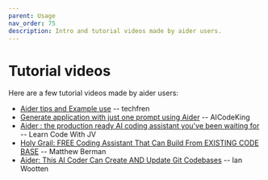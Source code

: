 ```yaml
---
parent: Usage
nav_order: 75
description: Intro and tutorial videos made by aider users.
---
```


# Tutorial videos

Here are a few tutorial videos made by aider users:

- [Aider tips and Example use](https://www.youtube.com/watch?v=OsChkvGGDgw) -- techfren
- [Generate application with just one prompt using Aider](https://www.youtube.com/watch?v=Y-_0VkMUiPc&t=78s) -- AICodeKing
- [Aider : the production ready AI coding assistant you've been waiting for](https://www.youtube.com/watch?v=zddJofosJuM) -- Learn Code With JV
- [Holy Grail: FREE Coding Assistant That Can Build From EXISTING CODE BASE](https://www.youtube.com/watch?v=df8afeb1FY8) -- Matthew Berman
- [Aider: This AI Coder Can Create AND Update Git Codebases](https://www.youtube.com/watch?v=EqLyFT78Sig) -- Ian Wootten


